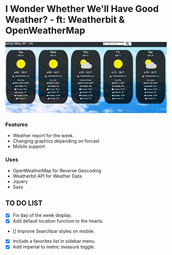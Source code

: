 # I Wonder Whether We'll Have Good Weather? - ft: Weatherbit & OpenWeatherMap

![alt text](./img/markdown.jpg)

### Features

- Weather report for the week.
- Changing graphics depending on forcast
- Mobile support

### Uses

- OpenWeatherMap for Reverse Geocoding
- Weatherbit API for Weather Data
- Jquery
- Sass

## TO DO LIST

- [x] Fix day of the week display.
- [x] Add default location function to the hearts.
- [] Improve Searchbar styles on mobile.
- [X] Include a favorites list in sidebar menu.
- [x] Add imperial to metric measure toggle.

